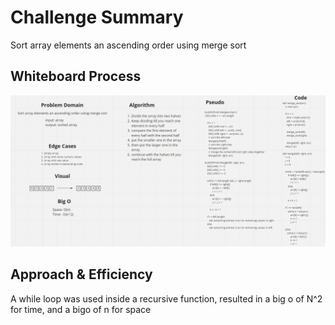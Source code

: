 # Challenge Summary
Sort array elements an ascending order using merge sort

## Whiteboard Process
![CC27](assets/CC27.png)

## Approach & Efficiency
A while loop was used inside a recursive function, resulted in a big o of N^2 for time, and a bigo of n for space
